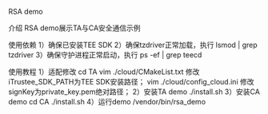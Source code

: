 RSA demo

介绍
RSA demo展示TA与CA安全通信示例

使用依赖
  1）确保已安装TEE SDK
  2）确保tzdriver正常加载，执行 lsmod | grep tzdriver
  3）确保守护进程正常启动，执行 ps -ef | grep teecd
  
使用教程
  1）适配修改
    cd TA
	vim ./cloud/CMakeList.txt
	修改iTrustee_SDK_PATH为TEE SDK安装路径；
	vim ./cloud/config_cloud.ini
	修改signKey为private_key.pem绝对路径；
  2）安装TA demo
    ./install.sh
  3）安装CA demo
    cd CA
	./install.sh
  4）运行demo
    /vendor/bin/rsa_demo